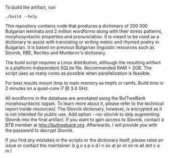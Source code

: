 To build the artifact, run:
```
./build --help
```
This repository contains code that produces a dictionary of 200 000 Bulgarian lemmata and 2 million wordforms along with their stress patterns, morphosyntactic properties and pronunciation. It is meant to be used as a dictionary to assist with translating or writing metric and rhymed poetry in Bulgarian. It is based on previous Bulgarian linguistic resources such as Slovnik, RBE, Rechko and Murdarov's dictionary.

The build script requires a Linux distribution, although the resulting artifact is a platform-independent SQLite file. Recommended RAM > 2GB. The script uses as many cores as possible when parallelization is feasible.

For best results mount /tmp to main memory as tmpfs or ramfs. Build time is 2 minutes on a quad-core i7 @ 3.4 GHz.

All wordforms in the database are annotated using the BulTreeBank morphosyntactic tagset. To learn more about it, please refer to the technical report inside resources/.
The Slovnik dictionary, however, is encrypted as it is not intended for public use. Add option --no-slovnik to skip augmenting Slovnik into the final artifact. If you want to gain access to Slovnik, contact a BTB member at http://bultreebank.org. Afterwards, I will provide you with the password to decrypt Slovnik.

If you find any mistakes in the scripts or the dictionary itself, please raise an issue or contact the maintainer: b  g o s p o d i   n ov at pr ot on m ail dot c o m.!